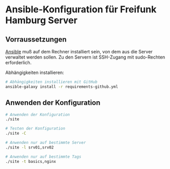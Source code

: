 # Ansible-Konfiguration für Freifunk Hamburg Server

## Vorraussetzungen

[Ansible][] muß auf dem Rechner installiert sein, von dem aus die Server
verwaltet werden sollen. Zu den Servern ist SSH-Zugang mit sudo-Rechten
erforderlich.

[ansible]: https://docs.ansible.com/ansible/latest/

Abhängigkeiten installieren:

```bash
# Abhängigkeiten installieren mit GitHub
ansible-galaxy install -r requirements-github.yml
```

## Anwenden der Konfiguration

```bash
# Anwenden der Konfiguration
./site

# Testen der Konfiguration
./site -C

# Anwenden nur auf bestimmte Server
./site -l srv01,srv02

# Anwenden nur auf bestimmte Tags
./site -t basics,nginx
```
